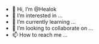 - 👋 Hi, I’m @Healok
- 👀 I’m interested in ...
- 🌱 I’m currently learning ...
- 💞️ I’m looking to collaborate on ...
- 📫 How to reach me ...

<!---
Healok/Healok is a ✨ special ✨ repository because its `README.md` (this file) appears on your GitHub profile.
You can click the Preview link to take a look at your changes.
--->

